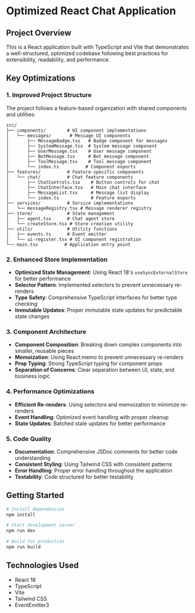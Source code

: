 # Optimized React Chat Application

## Project Overview

This is a React application built with TypeScript and Vite that demonstrates a well-structured, optimized codebase following best practices for extensibility, readability, and performance.

## Key Optimizations

### 1. Improved Project Structure

The project follows a feature-based organization with shared components and utilities:

```
src/
├── components/        # UI component implementations
│   └── messages/       # Message UI components
│       ├── MessageBadge.tsx   # Badge component for messages
│       ├── SystemMessage.tsx  # System message component
│       ├── UserMessage.tsx    # User message component
│       ├── BotMessage.tsx     # Bot message component
│       ├── ToolMessage.tsx    # Tool message component
│       └── index.ts          # Component exports
├── features/          # Feature-specific components
│   └── chat/          # Chat feature components
│       ├── ChatControls.tsx    # Button controls for chat
│       ├── ChatInterface.tsx   # Main chat interface
│       ├── MessageList.tsx     # Message list display
│       └── index.ts            # Feature exports
├── services/          # Service implementations
│   └── messageRegistry.tsx # Message renderer registry
├── store/             # State management
│   ├── agent.tsx      # Chat agent store
│   └── createStore.tsx # Store creation utility
├── utils/             # Utility functions
│   ├── events.ts      # Event emitter
│   └── ui-register.tsx # UI component registration
└── main.tsx          # Application entry point
```

### 2. Enhanced Store Implementation

- **Optimized State Management**: Using React 18's `useSyncExternalStore` for better performance
- **Selector Pattern**: Implemented selectors to prevent unnecessary re-renders
- **Type Safety**: Comprehensive TypeScript interfaces for better type checking
- **Immutable Updates**: Proper immutable state updates for predictable state changes

### 3. Component Architecture

- **Component Composition**: Breaking down complex components into smaller, reusable pieces
- **Memoization**: Using React.memo to prevent unnecessary re-renders
- **Prop Typing**: Strong TypeScript typing for component props
- **Separation of Concerns**: Clear separation between UI, state, and business logic

### 4. Performance Optimizations

- **Efficient Re-renders**: Using selectors and memoization to minimize re-renders
- **Event Handling**: Optimized event handling with proper cleanup
- **State Updates**: Batched state updates for better performance

### 5. Code Quality

- **Documentation**: Comprehensive JSDoc comments for better code understanding
- **Consistent Styling**: Using Tailwind CSS with consistent patterns
- **Error Handling**: Proper error handling throughout the application
- **Testability**: Code structured for better testability

## Getting Started

```bash
# Install dependencies
npm install

# Start development server
npm run dev

# Build for production
npm run build
```

## Technologies Used

- React 18
- TypeScript
- Vite
- Tailwind CSS
- EventEmitter3
